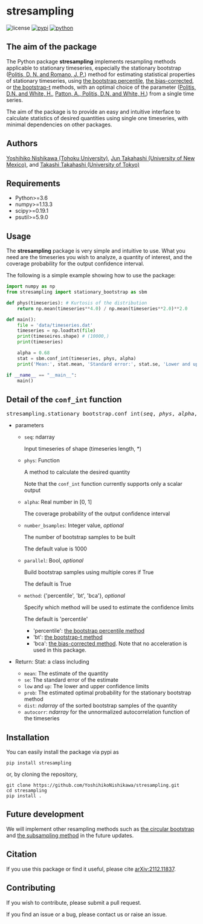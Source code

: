 

# **stresampling**

![license](https://img.shields.io/badge/license-GPLv3-brightgreen)
[![pypi](https://img.shields.io/pypi/v/stresampling)](https://pypi.python.org/pypi/stresampling)
[![python](https://img.shields.io/pypi/pyversions/stresampling)](https://pypi.python.org/pypi/stresampling)
## The aim of the package

The Python package **stresampling** implements resampling methods applicable to stationary timeseries, especially the stationary bootstrap ([Politis, D. N. and Romano, J. P.](https://www.jstor.org/stable/2290993)) method for estimating statistical properties of stationary timeseries, using 
[the bootstrap percentile](https://www.taylorfrancis.com/books/mono/10.1201/9780429246593/introduction-bootstrap-bradley-efron-tibshirani), 
[the bias-corrected](https://projecteuclid.org/journals/statistical-science/volume-11/issue-3/Bootstrap-confidence-intervals/10.1214/ss/1032280214.full), 
or [the bootstrap-t](https://projecteuclid.org/journals/statistical-science/volume-11/issue-3/Bootstrap-confidence-intervals/10.1214/ss/1032280214.full) methods, 
with an optimal choice of the parameter 
([Politis, D.N. and White, H.](http://www.tandfonline.com/doi/abs/10.1081/ETC-120028836), [Patton, A., Politis, D.N. and White, H.](http://www.tandfonline.com/doi/abs/10.1080/07474930802459016)) from a single time series. 

The aim of the package is to provide an easy and intuitive interface to calculate statistics of desired quantities using single one timeseries, with minimal dependencies on other packages.

## Authors
[Yoshihiko Nishikawa (Tohoku University)](mailto:yoshihiko.nishikawa.a7@tohoku.ac.jp), [Jun Takahashi (University of New Mexico)](https://github.com/JunGitef17), and [Takashi Takahashi (University of Tokyo)](https://github.com/takashi-takahashi)



## Requirements
- Python>=3.6
- numpy>=1.13.3
- scipy>=0.19.1
- psutil>=5.9.0


## Usage
The **stresampling** package is very simple and intuitive to use. What you need are the timeseries you wish to analyze, a quantity of interest, and the coverage probability for the output confidence interval.

The following is a simple example showing how to use the package:
```python
import numpy as np
from stresampling import stationary_bootstrap as sbm

def phys(timeseries): # Kurtosis of the distribution
    return np.mean(timeseries**4.0) / np.mean(timeseries**2.0)**2.0

def main():
    file = 'data/timeseries.dat'
    timeseries = np.loadtxt(file)
    print(timeseires.shape) # (10000,)
    print(timeseries)

    alpha = 0.68
    stat = sbm.conf_int(timeseries, phys, alpha)
    print('Mean:', stat.mean, 'Standard error:', stat.se, 'Lower and upper confidence limits:', stat.low, stat.up)

if __name__ == "__main__":
    main()
```


## Detail of the `conf_int` function

<pre>
stresampling.stationary_bootstrap.conf_int(<i>seq</i>, <i>phys</i>, <i>alpha</i>, <i>number_bsamples</i>, <i>parallel=True</i>, <i>method='percentile'</i>)
</pre>

- parameters

    - `seq`: ndarray
        
        Input timeseries of shape (timeseries length, *)

    - `phys`: Function
    
        A method to calculate the desired quantity

        Note that the `conf_int` function currently supports only a scalar output

    - `alpha`: Real number in [0, 1]

        The coverage probability of the output confidence interval

    - `number_bsamples`: Integer value, *optional*

        The number of bootstrap samples to be built

        The default value is 1000

    - `parallel`: Bool, *optional*

        Build bootstrap samples using multiple cores if True

        The default is True

    - `method`: {'percentile', 'bt', 'bca'}, *optional*

        Specify which method will be used to estimate the confidence limits

        The default is 'percentile'

        - 'percentile': [the bootstrap percentile method](https://www.taylorfrancis.com/books/mono/10.1201/9780429246593/)
        - 'bt': [the bootstrap-t method](https://projecteuclid.org/journals/annals-of-statistics/volume-24/issue-5/Second-order-correctness-of-the-blockwise-bootstrap-for-stationary-observations/10.1214/aos/1069362303.full)
        - 'bca': [the bias-corrected method](https://projecteuclid.org/journals/statistical-science/volume-11/issue-3/Bootstrap-confidence-intervals/10.1214/ss/1032280214.full). Note that no acceleration is used in this package.

- Return: Stat: a class including
    - `mean`: The estimate of the quantity
    - `se`: The standard error of the estimate
    - `low` and `up`: The lower and upper confidence limits
    - `prob`: The estimated optimal probability for the stationary bootstrap method 
    - `dist`: *ndarray* of the sorted bootstrap samples of the quantity
    - `autocorr`: *ndarray* for the unnormalized autocorrelation function of the timeseries

## Installation

You can easily install the package via pypi as
```shell
pip install stresampling
```
or, by cloning the repository,
```shell
git clone https://github.com/YoshihikoNishikawa/stresampling.git
cd stresampling
pip install .
```

## Future development

We will implement other resampling methods such as [the circular bootstrap](https://www.wiley.com/Exploring+the+Limits+of+Bootstrap-p-9780471536314) and [the subsampling method](https://projecteuclid.org/journals/annals-of-statistics/volume-22/issue-4/Large-Sample-Confidence-Regions-Based-on-Subsamples-under-Minimal-Assumptions/10.1214/aos/1176325770.full) in the future updates.

## Citation

If you use this package or find it useful, please cite [arXiv:2112.11837](https://arxiv.org/abs/2112.11837).

## Contributing
If you wish to contribute, please submit a pull request.

If you find an issue or a bug, please contact us or raise an issue. 
